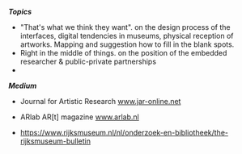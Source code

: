 ***Topics***

+ "That's what we think they want". on the design process of the interfaces, digital tendencies in museums, physical reception of artworks. Mapping and suggestion how to fill in the blank spots. 
+ Right in the middle of things. on the position of the embedded researcher & public-private partnerships
+  


***Medium***
- Journal for Artistic Research 
  www.jar-online.net

- ARlab AR[t] magazine 
  www.arlab.nl

- https://www.rijksmuseum.nl/nl/onderzoek-en-bibliotheek/the-rijksmuseum-bulletin
